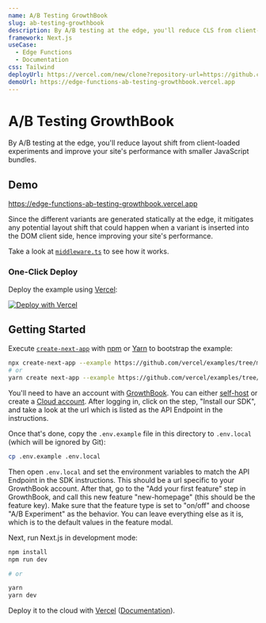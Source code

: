 ```yaml
---
name: A/B Testing GrowthBook
slug: ab-testing-growthbook
description: By A/B testing at the edge, you'll reduce CLS from client-loaded experiments and improve your site's performance with smaller JS bundles.
framework: Next.js
useCase:
  - Edge Functions
  - Documentation
css: Tailwind
deployUrl: https://vercel.com/new/clone?repository-url=https://github.com/vercel/examples/tree/main/edge-functions/ab-testing-growthbook&project-name=ab-testing-growthbook&repository-name=ab-testing-growthbook
demoUrl: https://edge-functions-ab-testing-growthbook.vercel.app
---
```


# A/B Testing GrowthBook

By A/B testing at the edge, you'll reduce layout shift from client-loaded experiments and improve your site's performance with smaller JavaScript bundles.

## Demo

https://edge-functions-ab-testing-growthbook.vercel.app

Since the different variants are generated statically at the edge, it mitigates any potential layout shift that could happen when a variant is inserted into the DOM client side, hence improving your site's performance.

Take a look at [`middleware.ts`](middleware.ts) to see how it works.

### One-Click Deploy

Deploy the example using [Vercel](https://vercel.com?utm_source=github&utm_medium=readme&utm_campaign=vercel-examples):

[![Deploy with Vercel](https://vercel.com/button)](https://vercel.com/new/clone?repository-url=https://github.com/vercel/examples/tree/main/edge-functions/ab-testing-growthbook&project-name=ab-testing-growthbook&repository-name=ab-testing-growthbook)

## Getting Started

Execute [`create-next-app`](https://github.com/vercel/next.js/tree/canary/packages/create-next-app) with [npm](https://docs.npmjs.com/cli/init) or [Yarn](https://yarnpkg.com/lang/en/docs/cli/create/) to bootstrap the example:

```bash
npx create-next-app --example https://github.com/vercel/examples/tree/main/edge-functions/ab-testing-growthbook ab-testing-growthbook
# or
yarn create next-app --example https://github.com/vercel/examples/tree/main/edge-functions/ab-testing-growthbook ab-testing-growthbook
```

You'll need to have an account with [GrowthBook](https://www.growthbook.io/). You can either [self-host](https://github.com/growthbook/growthbook) or create a [Cloud account](https://app.growthbook.io/). After logging in, click on the step, "Install our SDK", and take a look at the url which is listed as the API Endpoint in the instructions.

Once that's done, copy the `.env.example` file in this directory to `.env.local` (which will be ignored by Git):

```bash
cp .env.example .env.local
```

Then open `.env.local` and set the environment variables to match the API Endpoint in the SDK instructions. This should be a url specific to your GrowthBook account. After that, go to the "Add your first feature" step in GrowthBook, and call this new feature "new-homepage" (this should be the feature key). Make sure that the feature type is set to "on/off" and choose "A/B Experiment" as the behavior. You can leave everything else as it is, which is to the default values in the feature modal.

Next, run Next.js in development mode:

```bash
npm install
npm run dev

# or

yarn
yarn dev
```

Deploy it to the cloud with [Vercel](https://vercel.com/new?utm_source=github&utm_medium=readme&utm_campaign=edge-middleware-eap) ([Documentation](https://nextjs.org/docs/deployment)).
